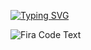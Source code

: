 [![Typing SVG](https://readme-typing-svg.demolab.com?font=Fira+Code&size=24&duration=1500&pause=800&repeat=false&color=FFFFFF&width=600&lines=hi+👋;my+name+is+stedile;i'm+a+software+developer;of+course+right...;this+is+github...;anyway;nice+to+meet+you+😃)](https://git.io/typing-svg)

![Fira Code Text](https://via.placeholder.com/500x200/0D1117/FFFFFF?text=come+see+some+of+my+projects+here+👇)
